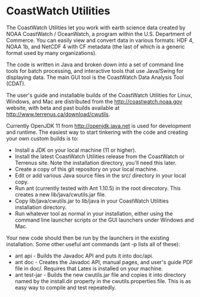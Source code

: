 # CoastWatch Utilities

The CoastWatch Utilities let you work with earth science data created by NOAA CoastWatch / OceanWatch, a program within 
the U.S. Department of Commerce.  You can easily view and convert data in various formats: HDF 4, NOAA 1b, and NetCDF 4
with CF metadata (the last of which is a generic format used by many organizations).

The code is written in Java and broken down into a set of command line tools for batch processing, and 
interactive tools that use Java/Swing for displaying data.  The main GUI tool is the CoastWatch Data Analysis 
Tool (CDAT).

The user's guide and installable builds of the CoastWatch Utilities for Linux, Windows, and Mac are distributed from the 
http://coastwatch.noaa.gov website, with beta and past builds available at http://www.terrenus.ca/download/cwutils. 

Currently OpenJDK 11 from http://openjdk.java.net is used for development and runtime.  The easiest way to start 
tinkering with the code and creating your own custom builds is to:

* Install a JDK on your local machine (11 or higher).
* Install the latest CoastWatch Utilities release from the CoastWatch or Terrenus site.  Note the installation directory, 
you'll need this later.
* Create a copy of this git repository on your local machine.
* Edit or add various Java source files in the src/ directory in your local copy.
* Run ant (currently tested with Ant 1.10.5) in the root direcotory.  This creates a new lib/java/cwutils.jar file.
* Copy lib/java/cwutils.jar to lib/java in your CoastWatch Utilities installation directory.
* Run whatever tool as normal in your installation, either using the command line launcher scripts or the GUI 
launchers under Windows and Mac.

Your new code should then be run by the launchers in the existing installation.  Some other useful ant commands (ant -p lists
all of these):

* ant api - Builds the Javadoc API and puts it into doc/api.  
* ant doc - Creates the Javadoc API, manual pages, and user's guide PDF file in doc/.  Requires that Latex is
installed on your machine.
* ant test-jar - Builds the new cwutils.jar file and copies it into directory named by the install.dir property in the
cwutils.properties file.  This is as easy way to compile and test repeatedly.
